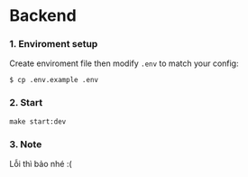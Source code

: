# Backend
### 1. Enviroment setup
Create enviroment file then modify `.env` to match your config:
```
$ cp .env.example .env
```

### 2. Start
```
make start:dev
```

### 3. Note
Lỗi thì bảo nhé :(

